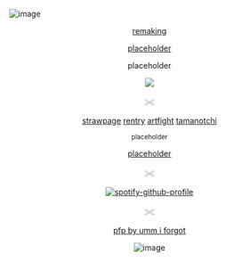 
![image](https://github.com/user-attachments/assets/07d6a9ee-89bf-4194-93d9-3dafd0094b3c)


<p align="center"> <ins> remaking </ins> </p>

<p align="center"> <ins> placeholder </ins> </p>
<p align="center"> placeholder </p>

<p align="center"> <img src="https://komarev.com/ghpvc/?username=C00LKIDDFORSAKEN&color=grey&label=stalkers"> </p>

<p align="center"> 𓏵 </p> 

<p align="center"> <a href="https://noahsters.straw.page">strawpage</a> <a href="https://rentry.co/d8yzhtmf">rentry</a> <a href="https://artfight.net/~noahsters">artfight</a> <a href="https://tamanotchi.world/u/15947">tamanotchi</a> </p>

<p align="center"> <sub> placeholder </sub> </p>
<p align="center"> <ins> placeholder </ins> </p>

<div align="center">
<p align="center"> 𓏵 </p>

[![spotify-github-profile](https://spotify-github-profile.kittinanx.com/api/view?uid=mqxe2ykx9hqvu8r6zuna1d1p3&cover_image=true&theme=novatorem&show_offline=false&background_color=121212&interchange=false&bar_color=863232&bar_color_cover=false)](https://github.com/kittinan/spotify-github-profile)
<p align="center"> 𓏵 </p> 

<div align="center">

<p align="center"> <ins> pfp by umm i forgot </ins> </p>

![image](https://github.com/user-attachments/assets/07d6a9ee-89bf-4194-93d9-3dafd0094b3c)






